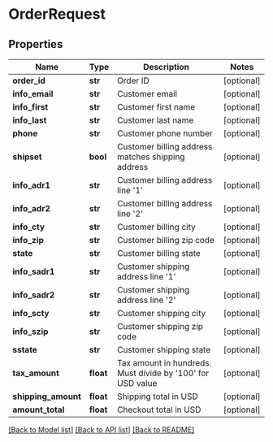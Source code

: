# OrderRequest

## Properties
Name | Type | Description | Notes
------------ | ------------- | ------------- | -------------
**order_id** | **str** | Order ID | [optional] 
**info_email** | **str** | Customer email | [optional] 
**info_first** | **str** | Customer first name | [optional] 
**info_last** | **str** | Customer last name | [optional] 
**phone** | **str** | Customer phone number | [optional] 
**shipset** | **bool** | Customer billing address matches shipping address | [optional] 
**info_adr1** | **str** | Customer billing address line &#39;1&#39; | [optional] 
**info_adr2** | **str** | Customer billing address line &#39;2&#39; | [optional] 
**info_cty** | **str** | Customer billing city | [optional] 
**info_zip** | **str** | Customer billing zip code | [optional] 
**state** | **str** | Customer billing state | [optional] 
**info_sadr1** | **str** | Customer shipping address line &#39;1&#39; | [optional] 
**info_sadr2** | **str** | Customer shipping address line &#39;2&#39; | [optional] 
**info_scty** | **str** | Customer shipping city | [optional] 
**info_szip** | **str** | Customer shipping zip code | [optional] 
**sstate** | **str** | Customer shipping state | [optional] 
**tax_amount** | **float** | Tax amount in hundreds. Must divide by &#39;100&#39; for USD value | [optional] 
**shipping_amount** | **float** | Shipping total in USD | [optional] 
**amount_total** | **float** | Checkout total in USD | [optional] 

[[Back to Model list]](../README.md#documentation-for-models) [[Back to API list]](../README.md#documentation-for-api-endpoints) [[Back to README]](../README.md)


